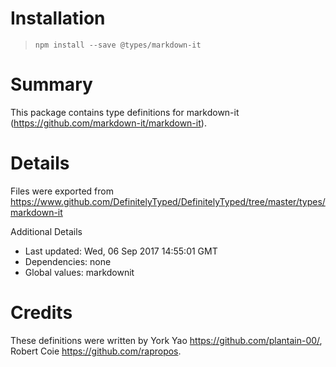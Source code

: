# Installation
> `npm install --save @types/markdown-it`

# Summary
This package contains type definitions for markdown-it (https://github.com/markdown-it/markdown-it).

# Details
Files were exported from https://www.github.com/DefinitelyTyped/DefinitelyTyped/tree/master/types/markdown-it

Additional Details
 * Last updated: Wed, 06 Sep 2017 14:55:01 GMT
 * Dependencies: none
 * Global values: markdownit

# Credits
These definitions were written by York Yao <https://github.com/plantain-00/>, Robert Coie <https://github.com/rapropos>.
